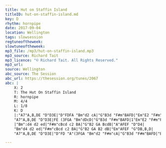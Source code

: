 ```yaml
---
title: Hut on Staffin Island
titleID: hut-on-staffin-island.md
key: D
rhythm: hornpipe
date: 2017-09-04
location: Wellington
tags: slowsession 
regtuneoftheweek:
slowtuneoftheweek:
mp3_file: /mp3/hut-on-staffin-island.mp3
mp3_source: Richard Tait
mp3_licence: "© Richard Tait. All Rights Reserved."
mp3_url:
source: Wellington
abc_source: The Session
abc_url: https://thesession.org/tunes/2067
abc: |
    X: 2
    T: The Hut On Staffin Island
    R: hornpipe
    M: 4/4
    L: 1/8
    K: D
    |:"A7"A,B,DE "D"D3E|"D"FDFA "Bm"d2 cA|"G"B3d "F#m"BAFD|"Em"E2 "F#m"FE "G"DB,B,D|
    "A7"A,B,DE "D"D3E|FE (3FGA "Bm"dDcD|"G"B3d "F#m"BAFD|1"Em"E2 "F#m"FE "G"D3B,:|2"A7"E2 "D/F#"FE "D"D2 FA||
    |"Bm":d4 d2 ed|"F#m"cBcd c2 BA|"G"B2 GA BcdB|"A"AFEF "D"D4|
    "Bm"d4 d2 ed|"F#m"cBcd c2 BA|"G"B2 GA B2 dB|"Em"AFEF "G"DB,B,D|
    "A7"A,B,DE "D"D3E|"D"FD "A"(3FGA "Bm"d2 "F#m"cA|"G"B3d "F#m"BAFD|"Em"E2 "F#m"FE "D"D4||

---
```

